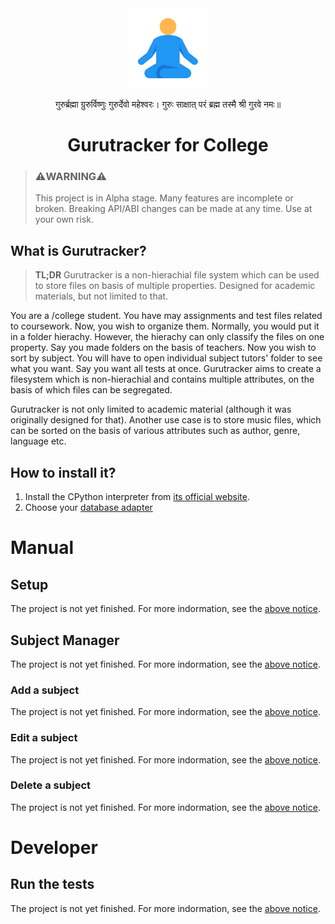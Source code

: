 <div align="center">
<img src="gurutracker/resources/icons/app128.png" alt="Gurutracker logo">
<br>
<p>गुरुर्ब्रह्मा ग्रुरुर्विष्णुः गुरुर्देवो महेश्वरः। गुरुः साक्षात् परं ब्रह्म तस्मै श्री गुरवे नमः॥</p>
<h1>Gurutracker for College</h1>
</div>

> ### **⚠️WARNING⚠️**
>
> This project is in Alpha stage. Many features are incomplete or broken. Breaking API/ABI changes can be made at any time. Use at your own risk.

## What is Gurutracker?
> **TL;DR**  Gurutracker is a non-hierachial file system which can be used to store files on basis of multiple properties. Designed for academic materials, but not limited to that.

You are a /college student. You have may assignments and test files related to coursework. Now, you wish to organize them. Normally, you would put it in a folder hierachy. However, the hierachy can only classify the files on one property. Say you made folders on the basis of teachers. Now you wish to sort by subject. You will have to open individual subject tutors' folder to see what you want. Say you want all tests at once. Gurutracker aims to create a filesystem which is non-hierachial and contains multiple attributes, on the basis of which files can be segregated.

Gurutracker is not only limited to academic material (although it was originally designed for that). Another use case is to store music files, which can be sorted on the basis of various attributes such as author, genre, language etc.

## How to install it?
1. Install the CPython interpreter from [its official website](https://www.python.org/).
2. Choose your [database adapter]()

# Manual
## Setup
The project is not yet finished. For more indormation, see the [above notice](#warning).

## Subject Manager
The project is not yet finished. For more indormation, see the [above notice](#warning).

### Add a subject
The project is not yet finished. For more indormation, see the [above notice](#warning).

### Edit a subject
The project is not yet finished. For more indormation, see the [above notice](#warning).

### Delete a subject
The project is not yet finished. For more indormation, see the [above notice](#warning).

# Developer
## Run the tests
The project is not yet finished. For more indormation, see the [above notice](#warning).